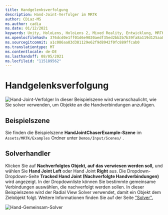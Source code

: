 ```yaml
---
title: Handgelenksverfolgung
description: Hand-Joint-Verfolger im MRTK
author: CDiaz-MS
ms.author: cadia
ms.date: 01/12/2021
keywords: Unity, HoloLens, HoloLens 2, Mixed Reality, Entwicklung, MRTK,
ms.openlocfilehash: 376dcd0e1ff01d6e9020aedf35ed2bb2b7b39fa8a119d125aa8c3a96bf0024fe
ms.sourcegitcommit: a1c086aa83d381129e62f9d8942f0fc889ffcab0
ms.translationtype: MT
ms.contentlocale: de-DE
ms.lasthandoff: 08/05/2021
ms.locfileid: "115189562"
---
```

# <a name="hand-joint-chaser"></a>Handgelenksverfolgung

![Hand-Joint-Verfolger ](../images/hand-joint-chaser/MRTK_HandJointChaser_Main.jpg) In dieser Beispielszene wird veranschaulicht, wie Sie solver verwenden, um Objekte an die Handverbindungen anzufügen.

## <a name="example-scene"></a>Beispielszene

Sie finden die Beispielszene **HandJointChaserExample-Szene** im `Assets/MRTK/Examples` Ordner unter `Demos/Input/Scenes/` .

## <a name="solver-handler"></a>Solverhandler

Klicken Sie auf **Nachverfolgtes Objekt, auf das verwiesen werden soll,** und wählen Sie **Hand Joint Left** oder Hand Joint **Right** aus. Die Dropdown-Dropdown-Seite **Tracked Hand Joint (Nachverfolgte Handverbindungen)** wird angezeigt. In der Dropdownliste können Sie bestimmte gemeinsame Verbindungen auswählen, die nachverfolgt werden sollen. In dieser Beispielszene wird der Radial View Solver verwendet, damit ein Objekt dem Zielobjekt folgt. Weitere Informationen finden Sie auf der Seite ["Solver".](../ux-building-blocks/solvers/solver.md)

![Hand-Gemeinsam-Solver](../images/hand-joint-chaser/MRTK_Solver_HandJoint.jpg)
